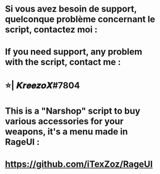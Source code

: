 # Si vous avez besoin de support, quelconque problème concernant le script, contactez moi : 
# If you need support, any problem with the script, contact me :

# ⭐| 𝑲𝒓𝒆𝒆𝒛𝒐𝑿#7804

# This is a "Narshop" script to buy various accessories for your weapons, it's a menu made in RageUI : 
# https://github.com/iTexZoz/RageUI